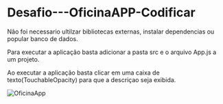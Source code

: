 # Desafio---OficinaAPP-Codificar
Não foi necessario ultilzar bibliotecas externas, instalar dependencias ou popular banco de dados.

Para executar a aplicação basta adicionar a pasta src e o arquivo App.js a um projeto.

Ao executar a aplicação basta clicar em uma caixa de texto(TouchableOpacity) para que a descriçao seja exibida.


![OficinaApp](https://user-images.githubusercontent.com/70003677/120116419-6f1a1900-c15e-11eb-8e0c-f9f17c3141f1.PNG)
